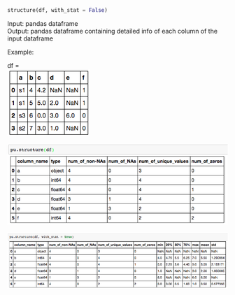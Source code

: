 ```python
structure(df, with_stat = False)
```
Input:  pandas dataframe  
Output: pandas dataframe containing detailed info of each column of the input dataframe  

Example:  

df =   
![](imgs/structure-1.png)   

![](imgs/structure-2.png) 

![](imgs/structure-3.png) 
